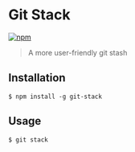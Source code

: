 # Git Stack
[![npm](https://img.shields.io/npm/v/git-stack.svg)](https://www.npmjs.com/package/git-stack)
> A more user-friendly git stash

## Installation

```
$ npm install -g git-stack
```

## Usage

```
$ git stack
```
